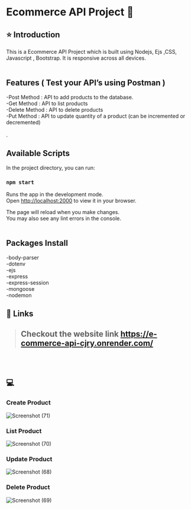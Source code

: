 # Ecommerce API Project 🚀

## ⭐ Introduction

This is a Ecommerce API  Project which is built using Nodejs, Ejs ,CSS, Javascript , Bootstrap. It is responsive across all devices.
<br/>
<br/>

## Features ( Test your API’s using Postman )
-Post Method :  API to add products to the database. <br/>
-Get Method : API to list products
 <br/>
-Delete Method : API to delete products <br/>
-Put Method : API to update quantity of a product (can be incremented or decremented)
<br/>
<br/>
.
## Available Scripts
In the project directory, you can run:

### `npm start`
Runs the app in the development mode.\
Open [http://localhost:2000](http://localhost:2000) to view it in your browser.

The page will reload when you make changes.\
You may also see any lint errors in the console.
<br/>
<br/>

## Packages Install
-body-parser <br/>
-dotenv<br/>
-ejs<br/>
-express<br/>
-express-session<br/>
-mongoose<br/>
-nodemon<br/>

## 🔗 Links

> ## Checkout the website link https://e-commerce-api-cjry.onrender.com/


<br/>
<br/>

## 💻 

###  Create Product

![Screenshot (71)](https://user-images.githubusercontent.com/102378038/202855411-2c136c88-1ad9-44e5-9c84-cbe20dbc858a.png)


### List Product
![Screenshot (70)](https://user-images.githubusercontent.com/102378038/202855361-25ea669c-fe60-43e7-8f48-605eca5a8930.png)



### Update Product

![Screenshot (68)](https://user-images.githubusercontent.com/102378038/202855285-39cad2e2-6978-4c0a-9990-53d286406717.png)

### Delete Product

![Screenshot (69)](https://user-images.githubusercontent.com/102378038/202855317-387172fe-1c9e-492d-9268-53d2e94f9be3.png)







